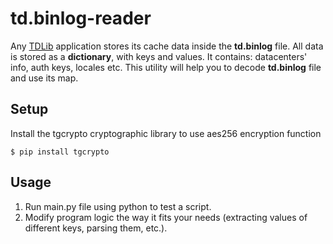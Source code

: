 # td.binlog-reader
 Any [TDLib](https://github.com/tdlib/td) application stores its cache data inside the **td.binlog** file. All data is stored as a **dictionary**, with keys and values. It contains: datacenters' info, auth keys, locales etc. This utility will help you to decode **td.binlog** file and use its map.

## Setup

Install the tgcrypto cryptographic library to use aes256 encryption function
```
$ pip install tgcrypto
```

## Usage

1. Run main.py file using python to test a script.
2. Modify program logic the way it fits your needs (extracting values of different keys, parsing them, etc.).
